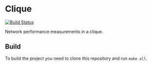 # Clique

[![Build Status](https://travis-ci.org/ice-stuff/clique.svg?branch=master)](https://travis-ci.org/ice-stuff/clique)

Network performance measurements in a clique.

## Build

To build the project you need to clone this repository and run `make all`.
